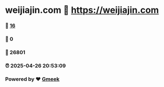 # weijiajin.com :link: https://weijiajin.com 
### :page_facing_up: [16](https://weijiajin.com/tag.html) 
### :speech_balloon: 0 
### :hibiscus: 26801 
### :alarm_clock: 2025-04-26 20:53:09 
### Powered by :heart: [Gmeek](https://github.com/Meekdai/Gmeek)
